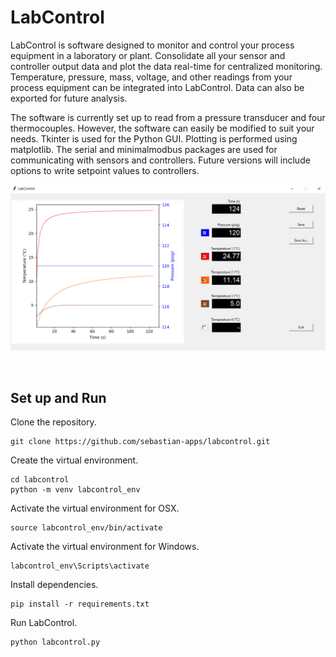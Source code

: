 # LabControl

LabControl is software designed to monitor and control your process equipment in a laboratory or plant. 
Consolidate all your sensor and controller output data and plot the data real-time for centralized monitoring. 
Temperature, pressure, mass, voltage, and other readings from your process equipment can be integrated into LabControl.
Data can also be exported for future analysis.

The software is currently set up to read from a pressure transducer and four thermocouples. However, the software can easily be modified to suit your needs. Tkinter is used for the Python GUI. Plotting is performed using matplotlib. The serial and minimalmodbus packages are used for communicating with sensors and controllers. Future versions will include options to write setpoint values to controllers.


![plot](screenshot1.png)

<br />

## Set up and Run

Clone the repository.

```
git clone https://github.com/sebastian-apps/labcontrol.git
```

Create the virtual environment.

```
cd labcontrol
python -m venv labcontrol_env
```

Activate the virtual environment for OSX.

```
source labcontrol_env/bin/activate
```

Activate the virtual environment for Windows.

```
labcontrol_env\Scripts\activate
```

Install dependencies. 

```
pip install -r requirements.txt
```

Run LabControl.

```
python labcontrol.py
```


